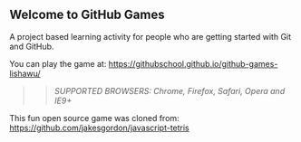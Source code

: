 ## Welcome to GitHub Games

A project based learning activity for people who are getting started with Git and GitHub.

You can play the game at: https://githubschool.github.io/github-games-lishawu/

>> _*SUPPORTED BROWSERS*: Chrome, Firefox, Safari, Opera and IE9+_

This fun open source game was cloned from: https://github.com/jakesgordon/javascript-tetris
